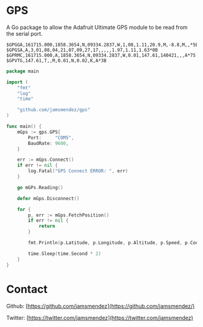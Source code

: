 GPS 
========
A Go package to allow the Adafruit Ultimate GPS module to be read from the serial port.

	$GPGGA,161715.000,1858.3654,N,09334.2837,W,1,08,1.11,20.9,M,-8.8,M,,*5E
	$GPGSA,A,3,01,08,04,21,07,09,27,17,,,,,1.97,1.11,1.63*0B
	$GPRMC,161715.000,A,1858.3654,N,09334.2837,W,0.01,147.61,140421,,,A*75
	$GPVTG,147.61,T,,M,0.01,N,0.02,K,A*3B

```go
package main

import (
	"fmt"
	"log"
	"time"

	"github.com/jamsmendez/gps"
)

func main() {
	mGps := gps.GPS{
		Port:     "COM5",
		BaudRate: 9600,
	}

	err := mGps.Connect()
	if err != nil {
		log.Fatal("GPS Connect ERROR: ", err)
	}

	go mGPs.Reading()

	defer mGps.Disconnect()

	for {
		p, err := mGps.FetchPosition()
		if err != nil {
			return
		}

		fmt.Println(p.Latitude, p.Longitude, p.Altitude, p.Speed, p.Course)

		time.Sleep(time.Second * 2)
	}
}
```

# Contact

Github: [https://github.com/jamsmendez](https://github.com/jamsmendez/)

Twitter: [https://twitter.com/jamsmendez](https://twitter.com/jamsmendez)